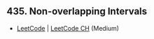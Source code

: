 ## 435. Non-overlapping Intervals

-  [LeetCode](https://leetcode.com/problems/non-overlapping-intervals/) | [LeetCode CH](https://leetcode.cn/problems/non-overlapping-intervals/) (Medium)
